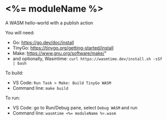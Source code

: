 # <%= moduleName %>

A WASM hello-world with a publish action

You will need:
* Go: https://go.dev/doc/install
* TinyGo: https://tinygo.org/getting-started/install
* Make: https://www.gnu.org/software/make/"
* and optionally, Wasmtime: `curl https://wasmtime.dev/install.sh -sSf | bash`

To build:
* VS Code: `Run Task > Make: Build TinyGo WASM`
* Command line: `make build`

To run:
* VS Code: go to Run/Debug pane, select `Debug WASM` and run
* Command line: `wasmtime <%= moduleName %>.wasm`
